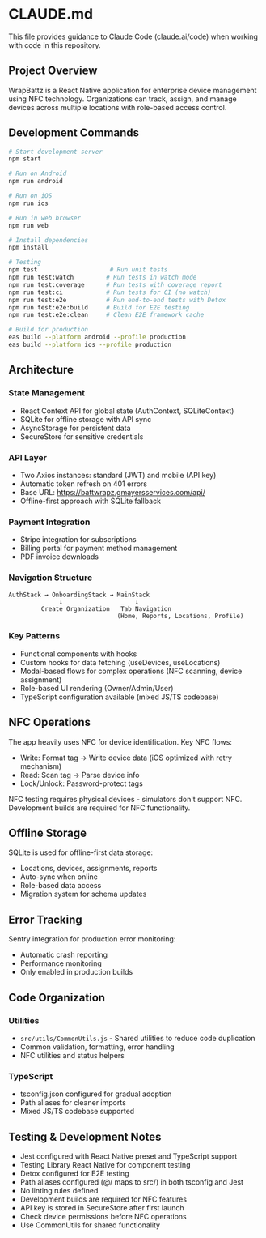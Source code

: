 # CLAUDE.md

This file provides guidance to Claude Code (claude.ai/code) when working with code in this repository.

## Project Overview

WrapBattz is a React Native application for enterprise device management using NFC technology. Organizations can track, assign, and manage devices across multiple locations with role-based access control.

## Development Commands

```bash
# Start development server
npm start

# Run on Android
npm run android

# Run on iOS  
npm run ios

# Run in web browser
npm run web

# Install dependencies
npm install

# Testing
npm test                    # Run unit tests
npm run test:watch         # Run tests in watch mode
npm run test:coverage      # Run tests with coverage report
npm run test:ci            # Run tests for CI (no watch)
npm run test:e2e           # Run end-to-end tests with Detox
npm run test:e2e:build     # Build for E2E testing
npm run test:e2e:clean     # Clean E2E framework cache

# Build for production
eas build --platform android --profile production
eas build --platform ios --profile production
```

## Architecture

### State Management
- React Context API for global state (AuthContext, SQLiteContext)
- SQLite for offline storage with API sync
- AsyncStorage for persistent data
- SecureStore for sensitive credentials

### API Layer
- Two Axios instances: standard (JWT) and mobile (API key)
- Automatic token refresh on 401 errors
- Base URL: https://battwrapz.gmayersservices.com/api/
- Offline-first approach with SQLite fallback

### Payment Integration
- Stripe integration for subscriptions
- Billing portal for payment method management
- PDF invoice downloads

### Navigation Structure
```
AuthStack → OnboardingStack → MainStack
              ↓                    ↓
         Create Organization   Tab Navigation
                              (Home, Reports, Locations, Profile)
```

### Key Patterns
- Functional components with hooks
- Custom hooks for data fetching (useDevices, useLocations)
- Modal-based flows for complex operations (NFC scanning, device assignment)
- Role-based UI rendering (Owner/Admin/User)
- TypeScript configuration available (mixed JS/TS codebase)

## NFC Operations

The app heavily uses NFC for device identification. Key NFC flows:
- Write: Format tag → Write device data (iOS optimized with retry mechanism)
- Read: Scan tag → Parse device info
- Lock/Unlock: Password-protect tags

NFC testing requires physical devices - simulators don't support NFC. Development builds are required for NFC functionality.

## Offline Storage

SQLite is used for offline-first data storage:
- Locations, devices, assignments, reports
- Auto-sync when online
- Role-based data access
- Migration system for schema updates

## Error Tracking

Sentry integration for production error monitoring:
- Automatic crash reporting
- Performance monitoring
- Only enabled in production builds

## Code Organization

### Utilities
- `src/utils/CommonUtils.js` - Shared utilities to reduce code duplication
- Common validation, formatting, error handling
- NFC utilities and status helpers

### TypeScript
- tsconfig.json configured for gradual adoption
- Path aliases for cleaner imports
- Mixed JS/TS codebase supported

## Testing & Development Notes

- Jest configured with React Native preset and TypeScript support
- Testing Library React Native for component testing
- Detox configured for E2E testing
- Path aliases configured (@/ maps to src/) in both tsconfig and Jest
- No linting rules defined
- Development builds are required for NFC features
- API key is stored in SecureStore after first launch
- Check device permissions before NFC operations
- Use CommonUtils for shared functionality